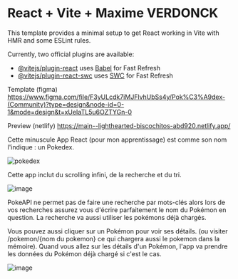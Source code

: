 # React + Vite + Maxime VERDONCK

This template provides a minimal setup to get React working in Vite with HMR and some ESLint rules.

Currently, two official plugins are available:

- [@vitejs/plugin-react](https://github.com/vitejs/vite-plugin-react/blob/main/packages/plugin-react/README.md) uses [Babel](https://babeljs.io/) for Fast Refresh
- [@vitejs/plugin-react-swc](https://github.com/vitejs/vite-plugin-react-swc) uses [SWC](https://swc.rs/) for Fast Refresh

Template (figma)
https://www.figma.com/file/F3yULcdk7iMJFlvhUbSs4y/Pok%C3%A9dex-(Community)?type=design&node-id=0-1&mode=design&t=xUeIaTL5u6OZTYGn-0

Preview (netlify)
https://main--lighthearted-biscochitos-abd920.netlify.app/

Cette minuscule App React (pour mon apprentissage) est comme son nom l'indique : un Pokedex.

![pokedex](https://github.com/vMaxime/Pokedex-REACT/assets/49071800/e99f3347-d892-4c03-a4de-9101427b473f)

Cette app inclut du scrolling infini, de la recherche et du tri.

![image](https://github.com/vMaxime/Pokedex-REACT/assets/49071800/a847dbff-2f2c-4bd3-988a-a891a9b223ac)

PokeAPI ne permet pas de faire une recherche par mots-clés alors lors de vos recherches assurez vous d'écrire parfaitement le nom du Pokémon en question.
La recherche va aussi utiliser les pokémons déjà chargés.

Vous pouvez aussi cliquer sur un Pokémon pour voir ses détails. (ou visiter /pokemon/{nom du pokemon} ce qui chargera aussi le pokemon dans la mémoire).
Quand vous allez sur les détails d'un Pokémon, l'app va prendre les données du Pokémon déjà chargé si c'est le cas.

![image](https://github.com/vMaxime/Pokedex-REACT/assets/49071800/772b00c5-19c7-4718-b3f9-e3e2d9f89edc)
